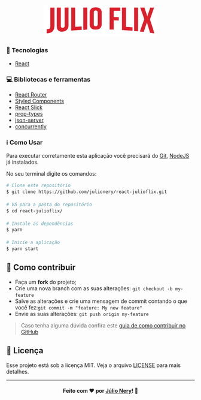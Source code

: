 <h3 align="center">
    <img alt="Logo" title="#logo" width="300px" src="https://github.com/julionery/react-julioflix/blob/master/src/assets/img/Logo.png?raw=true">
</h3>

### :rocket: Tecnologias
 - [React](https://reactjs.org/ "ReactJS")

### :computer: Bibliotecas e ferramentas
 - [React Router](https://reacttraining.com/react-router/)
 - [Styled Components](https://styled-components.com/)
 - [React Slick](https://react-slick.neostack.com/)
 - [prop-types](https://github.com/facebook/prop-types)
 - [json-server](https://github.com/typicode/json-server)
 - [concurrently](https://www.npmjs.com/package/concurrently)

### :information_source: Como Usar

Para executar corretamente esta aplicação você precisará do [Git](https://git-scm.com), [NodeJS](https://nodejs.org/en/) já instalados.

No seu terminal digite os comandos:

```bash
# Clone este repositório
$ git clone https://github.com/julionery/react-julioflix.git

# Vá para a pasta do repositório
$ cd react-julioflix/

# Instale as dependências
$ yarn

# Inicie a aplicação
$ yarn start

```

## :link: Como contribuir

- Faça um **fork** do projeto;
- Crie uma nova branch com as suas alterações: `git checkout -b my-feature`
- Salve as alterações e crie uma mensagem de commit contando o que você fez:`git commit -m "feature: My new feature"`
- Envie as suas alterações: `git push origin my-feature`

> Caso tenha alguma dúvida confira este [guia de como contribuir no GitHub](https://github.com/firstcontributions/first-contributions)

## :memo: Licença
Esse projeto está sob a licença MIT. Veja o arquivo [LICENSE](LICENSE) para mais detalhes.

---

<h4 align="center">
    Feito com ❤ por <a href="https://www.linkedin.com/in/julio-nery/" target="_blank">Júlio Nery</a>!
    <g-emoji class="g-emoji" alias="wave" fallback-src="https://github.githubassets.com/images/icons/emoji/unicode/1f44b.png">👋</g-emoji>
</h4>
